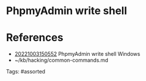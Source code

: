 # PhpmyAdmin write shell

# References
- [20221003150552](/zet/20221003150552/README.md) PhpmyAdmin write shell Windows
- ~/kb/hacking/common-commands.md

Tags:
    #assorted
